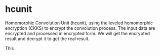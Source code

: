 # hcunit
Homomorphic Convolution Unit (hcunit), using the leveled homomorphic encryption (CKKS) to encrypt the convolution process.
The input data are encrypted and processed in encrypted form.
We will get the encrypted result and decrypt it to get the real result.

This 